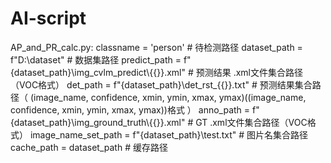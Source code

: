 # AI-script

AP_and_PR_calc.py:
    classname = 'person' # 待检测路径
    dataset_path = f"D:\\dataset" # 数据集路径
    predict_path = f"{dataset_path}\\img_cvlm_predict\\{{}}.xml" # 预测结果 .xml文件集合路径（VOC格式）
    det_path = f"{dataset_path}\\det_rst_{{}}.txt" # 预测结果集合路径（ (image_name, confidence, xmin, ymin, xmax, ymax)((image_name, confidence, xmin, ymin, xmax, ymax))格式 ）
    anno_path = f"{dataset_path}\\img_ground_truth\\{{}}.xml" # GT .xml文件集合路径（VOC格式）
    image_name_set_path = f"{dataset_path}\\test.txt" # 图片名集合路径
    cache_path = dataset_path # 缓存路径
